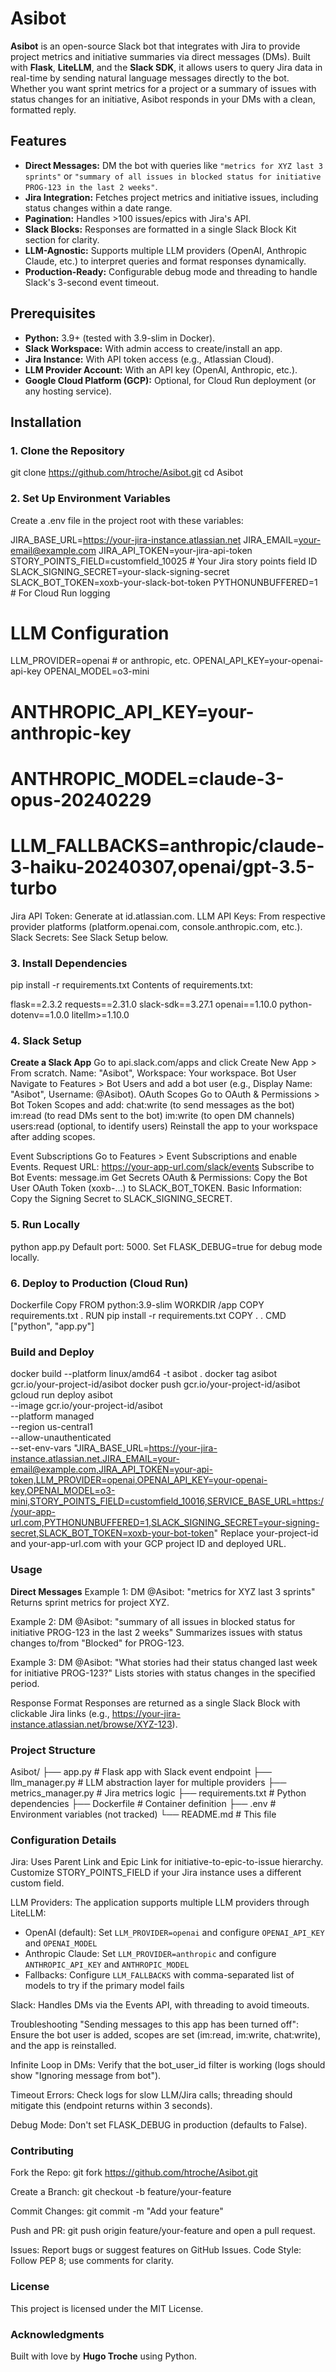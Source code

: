 # Asibot

**Asibot** is an open-source Slack bot that integrates with Jira to provide project metrics and initiative summaries via direct messages (DMs). Built with **Flask**, **LiteLLM**, and the **Slack SDK**, it allows users to query Jira data in real-time by sending natural language messages directly to the bot. Whether you want sprint metrics for a project or a summary of issues with status changes for an initiative, Asibot responds in your DMs with a clean, formatted reply.

## Features

- **Direct Messages:** DM the bot with queries like `"metrics for XYZ last 3 sprints"` or `"summary of all issues in blocked status for initiative PROG-123 in the last 2 weeks"`.
- **Jira Integration:** Fetches project metrics and initiative issues, including status changes within a date range.
- **Pagination:** Handles >100 issues/epics with Jira's API.
- **Slack Blocks:** Responses are formatted in a single Slack Block Kit section for clarity.
- **LLM-Agnostic:** Supports multiple LLM providers (OpenAI, Anthropic Claude, etc.) to interpret queries and format responses dynamically.
- **Production-Ready:** Configurable debug mode and threading to handle Slack's 3-second event timeout.

## Prerequisites

- **Python:** 3.9+ (tested with 3.9-slim in Docker).
- **Slack Workspace:** With admin access to create/install an app.
- **Jira Instance:** With API token access (e.g., Atlassian Cloud).
- **LLM Provider Account:** With an API key (OpenAI, Anthropic, etc.).
- **Google Cloud Platform (GCP):** Optional, for Cloud Run deployment (or any hosting service).

## Installation

### 1. Clone the Repository

git clone https://github.com/htroche/Asibot.git
cd Asibot

### 2. Set Up Environment Variables

Create a .env file in the project root with these variables:


JIRA_BASE_URL=https://your-jira-instance.atlassian.net
JIRA_EMAIL=your-email@example.com
JIRA_API_TOKEN=your-jira-api-token
STORY_POINTS_FIELD=customfield_10025  # Your Jira story points field ID
SLACK_SIGNING_SECRET=your-slack-signing-secret
SLACK_BOT_TOKEN=xoxb-your-slack-bot-token
PYTHONUNBUFFERED=1  # For Cloud Run logging

# LLM Configuration
LLM_PROVIDER=openai  # or anthropic, etc.
OPENAI_API_KEY=your-openai-api-key
OPENAI_MODEL=o3-mini
# ANTHROPIC_API_KEY=your-anthropic-key
# ANTHROPIC_MODEL=claude-3-opus-20240229
# LLM_FALLBACKS=anthropic/claude-3-haiku-20240307,openai/gpt-3.5-turbo

Jira API Token: Generate at id.atlassian.com.
LLM API Keys: From respective provider platforms (platform.openai.com, console.anthropic.com, etc.).
Slack Secrets: See Slack Setup below.

### 3. Install Dependencies

pip install -r requirements.txt
Contents of requirements.txt:


flask==2.3.2
requests==2.31.0
slack-sdk==3.27.1
openai==1.10.0
python-dotenv==1.0.0
litellm>=1.10.0

### 4. Slack Setup
**Create a Slack App**
Go to api.slack.com/apps and click Create New App > From scratch.
Name: "Asibot", Workspace: Your workspace.
Bot User
Navigate to Features > Bot Users and add a bot user (e.g., Display Name: "Asibot", Username: @Asibot).
OAuth Scopes
Go to OAuth & Permissions > Bot Token Scopes and add:
chat:write (to send messages as the bot)
im:read (to read DMs sent to the bot)
im:write (to open DM channels)
users:read (optional, to identify users)
Reinstall the app to your workspace after adding scopes.

Event Subscriptions
Go to Features > Event Subscriptions and enable Events.
Request URL: https://your-app-url.com/slack/events
Subscribe to Bot Events: message.im
Get Secrets
OAuth & Permissions: Copy the Bot User OAuth Token (xoxb-...) to SLACK_BOT_TOKEN.
Basic Information: Copy the Signing Secret to SLACK_SIGNING_SECRET.

### 5. Run Locally

python app.py
Default port: 5000. Set FLASK_DEBUG=true for debug mode locally.

### 6. Deploy to Production (Cloud Run)
Dockerfile
Copy
FROM python:3.9-slim
WORKDIR /app
COPY requirements.txt .
RUN pip install -r requirements.txt
COPY . .
CMD ["python", "app.py"]

### Build and Deploy

docker build --platform linux/amd64 -t asibot .
docker tag asibot gcr.io/your-project-id/asibot
docker push gcr.io/your-project-id/asibot
gcloud run deploy asibot \
  --image gcr.io/your-project-id/asibot \
  --platform managed \
  --region us-central1 \
  --allow-unauthenticated \
  --set-env-vars "JIRA_BASE_URL=https://your-jira-instance.atlassian.net,JIRA_EMAIL=your-email@example.com,JIRA_API_TOKEN=your-api-token,LLM_PROVIDER=openai,OPENAI_API_KEY=your-openai-key,OPENAI_MODEL=o3-mini,STORY_POINTS_FIELD=customfield_10016,SERVICE_BASE_URL=https://your-app-url.com,PYTHONUNBUFFERED=1,SLACK_SIGNING_SECRET=your-signing-secret,SLACK_BOT_TOKEN=xoxb-your-bot-token"
Replace your-project-id and your-app-url.com with your GCP project ID and deployed URL.

### Usage
**Direct Messages**
Example 1:
DM @Asibot: "metrics for XYZ last 3 sprints"
Returns sprint metrics for project XYZ.

Example 2:
DM @Asibot: "summary of all issues in blocked status for initiative PROG-123 in the last 2 weeks"
Summarizes issues with status changes to/from "Blocked" for PROG-123.

Example 3:
DM @Asibot: "What stories had their status changed last week for initiative PROG-123?"
Lists stories with status changes in the specified period.

Response Format
Responses are returned as a single Slack Block with clickable Jira links (e.g., <https://your-jira-instance.atlassian.net/browse/XYZ-123>).

### Project Structure
Asibot/
├── app.py              # Flask app with Slack event endpoint
├── llm_manager.py      # LLM abstraction layer for multiple providers
├── metrics_manager.py  # Jira metrics logic
├── requirements.txt    # Python dependencies
├── Dockerfile          # Container definition
├── .env                # Environment variables (not tracked)
└── README.md           # This file

### Configuration Details
Jira: Uses Parent Link and Epic Link for initiative-to-epic-to-issue hierarchy. Customize STORY_POINTS_FIELD if your Jira instance uses a different custom field.

LLM Providers: The application supports multiple LLM providers through LiteLLM:
- OpenAI (default): Set `LLM_PROVIDER=openai` and configure `OPENAI_API_KEY` and `OPENAI_MODEL`
- Anthropic Claude: Set `LLM_PROVIDER=anthropic` and configure `ANTHROPIC_API_KEY` and `ANTHROPIC_MODEL`
- Fallbacks: Configure `LLM_FALLBACKS` with comma-separated list of models to try if the primary model fails

Slack: Handles DMs via the Events API, with threading to avoid timeouts.

Troubleshooting
"Sending messages to this app has been turned off":
Ensure the bot user is added, scopes are set (im:read, im:write, chat:write), and the app is reinstalled.

Infinite Loop in DMs:
Verify that the bot_user_id filter is working (logs should show "Ignoring message from bot").

Timeout Errors:
Check logs for slow LLM/Jira calls; threading should mitigate this (endpoint returns within 3 seconds).

Debug Mode:
Don't set FLASK_DEBUG in production (defaults to False).

### Contributing
Fork the Repo:
git fork https://github.com/htroche/Asibot.git

Create a Branch:
git checkout -b feature/your-feature

Commit Changes:
git commit -m "Add your feature"

Push and PR:
git push origin feature/your-feature and open a pull request.

Issues: Report bugs or suggest features on GitHub Issues.
Code Style: Follow PEP 8; use comments for clarity.

### License
This project is licensed under the MIT License.

### Acknowledgments
Built with love by **Hugo Troche** using Python.
